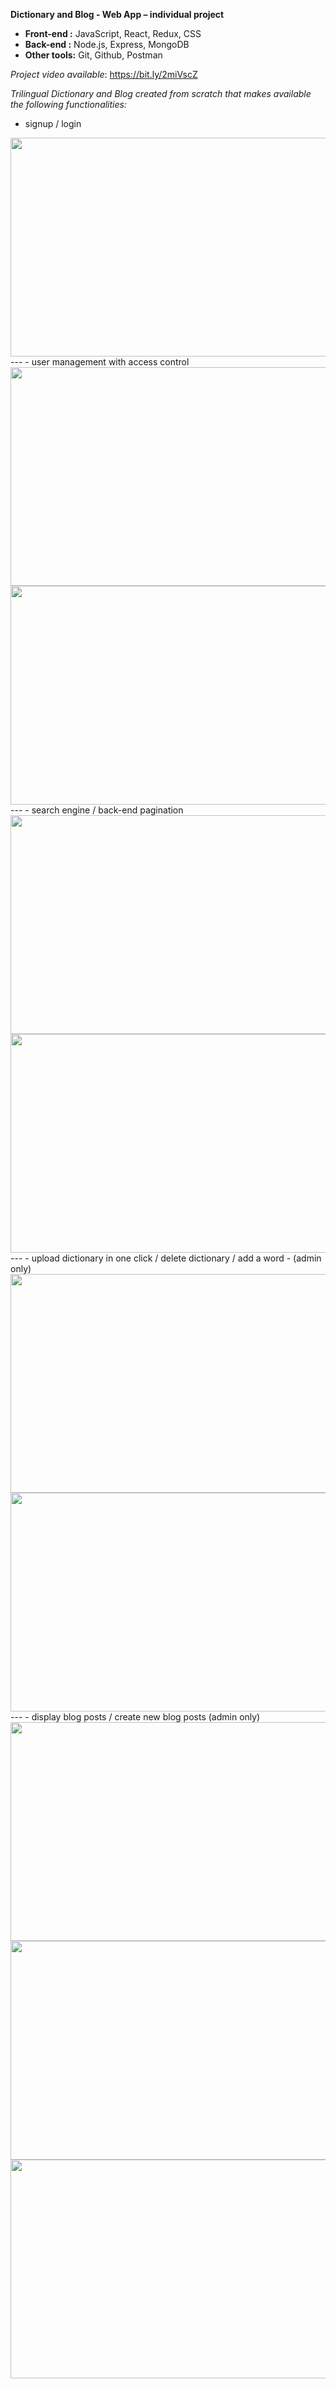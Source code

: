 **Dictionary and Blog - Web App – individual project**

- **Front-end :** JavaScript, React, Redux, CSS
- **Back-end :** Node.js, Express, MongoDB
- **Other tools:** Git, Github, Postman

*Project video available*: https://bit.ly/2miVscZ

*Trilingual Dictionary and Blog created from scratch that makes available the following functionalities:*

- signup / login
<img src="./images/signup-login.png" height="350px" width="550px">
---
- user management with access control
<img src="./images/access-control-admin.png" height="350px" width="550px">
<img src="./images/access-control-standard.png" height="350px" width="550px">
---
- search engine / back-end pagination
<img src="./images/french-search-engine.png" height="350px" width="550px">
<img src="./images/english-search-engine.png" height="350px" width="550px">
---
- upload dictionary in one click / delete dictionary  / add a word - (admin only)
<img src="./images/delete-dictionary.png" height="350px" width="550px">
<img src="./images/add-word.png" height="350px" width="550px">
---
- display blog posts / create new blog posts (admin only)
<img src="./images/blog.png" height="350px" width="550px">
<img src="./images/blog-post-details.png" height="350px" width="550px">
<img src="./images/create-blog-post.png" height="350px" width="550px">
